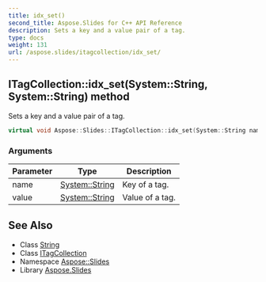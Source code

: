 ```yaml
---
title: idx_set()
second_title: Aspose.Slides for C++ API Reference
description: Sets a key and a value pair of a tag.
type: docs
weight: 131
url: /aspose.slides/itagcollection/idx_set/
---
```

## ITagCollection::idx_set(System::String, System::String) method


Sets a key and a value pair of a tag.

```cpp
virtual void Aspose::Slides::ITagCollection::idx_set(System::String name, System::String value)=0
```


### Arguments

| Parameter | Type | Description |
| --- | --- | --- |
| name | [System::String](../../../system/string/) | Key of a tag. |
| value | [System::String](../../../system/string/) | Value of a tag. |

## See Also

* Class [String](../../../system/string/)
* Class [ITagCollection](../)
* Namespace [Aspose::Slides](../../)
* Library [Aspose.Slides](../../../)